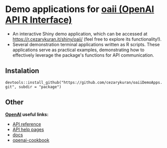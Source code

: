 # Demo applications for [oaii (OpenAI API R Interface)](https://github.com/cezarykuran/oaii.git)

- An interactive Shiny demo application, which can be accessed at https://r.cezarykuran.it/shiny/oaii/ (feel free to explore its functionality!).
- Several demonstration terminal applications written as R scripts. These applications serve as practical examples, demonstrating how to effectively leverage the package's functions for API communication.

## Instalation

`devtools::install_github("https://github.com/cezarykuran/oaiiDemoApps.git", subdir = "package")`

## Other

**[OpenAI](https://openai.com/) useful links:**

- [API reference](https://platform.openai.com/docs/api-reference/)
- [API help pages](https://help.openai.com/en/collections/3675931-openai-api)
- [docs](https://platform.openai.com/docs/introduction)
- [openai-cookbook](https://github.com/openai/openai-cookbook/)

